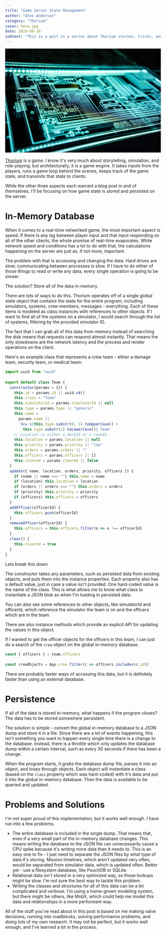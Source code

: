 ```yaml
---
title: "Game Server State Management"
author: "Alex Anderson"
category: "Thorium"
cover: hero.jpg
date: 2019-09-18
subtext: "This is a post in a series about Thorium stories, tricks, and techniques. Learn more at https://thoriumsim.com"
---
```


![Hero](hero.jpg)

[Thorium](https://thoriumsim.com) is a game. I know it's very much about storytelling, simulation, and role-playing; but architecturally, it is a game engine. It takes inputs from the players, runs a game loop behind the scenes, keeps track of the game state, and transmits that state to clients.

While the other three aspects each warrant a blog post in and of themselves, I'll be focusing on how game state is stored and persisted on the server.

# In-Memory Database

When it comes to a real-time networked game, the most important aspect is speed. If there is any lag between player input and that input responding on all of the other clients, the whole promise of real-time evaporates. While network speed and conditions has a lot to do with that, the calculations happening on the server are just as, if not more, important.

The problem with that is accessing and changing the data. Hard drives are slow; communicating between processes is slow. If I have to do either of those things to read or write any data, every single operation is going to be slower.

The solution? Store all of the data in-memory.

There are lots of ways to do this. Thorium operates off of a single global state object that contains the state for the entire program, including simulators, systems, crew members, messages - everything. Each of these items is modeled as class instances with references to other objects. If I want to find all of the systems on a simulator, I would search through the list of systems, filtering by the provided simulator ID.

The fact that I can grab all of this data from memory instead of searching the disk means that requests can respond almost instantly. That means the only slowdowns are the network latency and the process and render operations on the client.

Here's an example class that represents a crew team - either a damage team, security team, or medical team:

```javascript
import uuid from "uuid"

export default class Team {
  constructor(params = {}) {
    this.id = params.id || uuid.v4()
    this.class = "Team"
    this.simulatorId = params.simulatorId || null
    this.type = params.type || "generic"
    this.name =
      params.name ||
      `New ${this.type.substr(0, 1).toUpperCase() +
        this.type.substr(1).toLowerCase()} Team`
    // Location is either a deckID or a roomID
    this.location = params.location || null
    this.priority = params.priority || "low"
    this.orders = params.orders || ""
    this.officers = params.officers || []
    this.cleared = params.cleared || false
  }
  update({ name, location, orders, priority, officers }) {
    if (name || name === "") this.name = name
    if (location) this.location = location
    if (orders || orders === "") this.orders = orders
    if (priority) this.priority = priority
    if (officers) this.officers = officers
  }
  addOfficer(officerId) {
    this.officers.push(officerId)
  }
  removeOfficer(officerId) {
    this.officers = this.officers.filter(o => o !== officerId)
  }
  clear() {
    this.cleared = true
  }
}
```

Lets break this down.

The constructor takes any parameters, such as persisted data from existing objects, and puts them into the instance properties. Each property also has a default value, just in case a value isn't provided. One hard-coded value is the name of the class. This is what allows me to know what class to instantiate a JSON blob as when I'm loading in persisted data.

You can also see some references to other objects, like simulatorId and officerId, which reference the simulator the team is on and the officers which are in the team.

There are also instance methods which provide an explicit API for updating the values in this object.

If I wanted to get the officer objects for the officers in this team, I can just do a search of the `crew` object on the global in-memory database.

```javascript
const { officers } = team.officers

const crewObjects = App.crew.filter(c => officers.includes(c.id))
```

There are probably faster ways of accessing this data, but it is definitely faster than using an external database.

# Persistence

If all of the data is stored in-memory, what happens if the program closes? The data has to be stored somewhere persistent.

The solution is simple - convert the global in-memory database to a JSON dump and store it in a file. Since there are a lot of events happening, this isn't something you want to happen every single time there is a change to the database. Instead, there is a throttle which only updates the database dump within a certain interval, such as every 30 seconds if there has been a change.

When the program starts, it grabs the database dump file, parses it into an object, and loops through objects. Each object will instantiate a class (based on the `class` property which was hard-coded) with it's data and put it into the global in-memory database. Then the data is available to be queried and updated.

# Problems and Solutions

I'm not super proud of this implementation, but it works well enough. I have run into a few problems.

- The entire database is included in the single dump. That means that, even if a very small part of the in-memory database changes. This means writing the database to the JSON file can unnecessarily cause a CPU spike because it's writing more data than it needs to. This is an easy one to fix - I just need to separate the JSON files by what type of data it's storing. Mission timelines, which aren't updated very often, would be separated from simulator data, which is updated often. Better yet - use a filesystem database, like PouchDB or SQLite.
- Relational data isn't stored in a very optimized way, so those lookups might be slow. I'm not sure the best way to tackle this problem.
- Writing the classes and structures for all of this data can be a bit complicated and verbose. I'm using a home-grown modeling system, but there might be others, like MobX, which could help me model this data and relationships in a more performant way.

All of the stuff you've read about in this post is based on me making naïve decisions, running into roadblocks, solving performance problems, and doing lots of my own research. It may not be perfect, but it works well enough, and I've learned a lot in the process.
